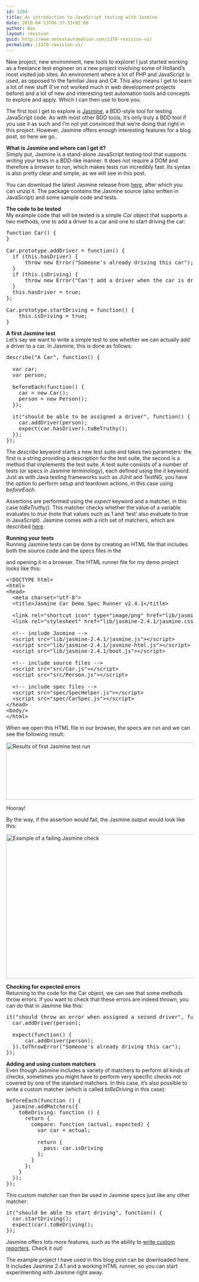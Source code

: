 ```yaml
---
id: 1394
title: An introduction to JavaScript testing with Jasmine
date: 2016-04-13T06:37:33+02:00
author: Bas
layout: revision
guid: http://www.ontestautomation.com/1378-revision-v1/
permalink: /1378-revision-v1/
---
```

New project, new environment, new tools to explore! I just started working as a freelance test engineer on a new project involving some of Holland&#8217;s most visited job sites. An environment where a lot of PHP and JavaScript is used, as opposed to the familiar Java and C#. This also means I get to learn a lot of new stuff (I&#8217;ve not worked much in web development projects before) and a lot of new and interesting test automation tools and concepts to explore and apply. Which I can then use to bore you.

The first tool I get to explore is <a href="http://jasmine.github.io/" target="_blank">Jasmine</a>, a BDD-style tool for testing JavaScript code. As with most other BDD tools, it&#8217;s only truly a BDD tool if you use it as such and I&#8217;m not yet convinced that we&#8217;re doing that right in this project. However, Jasmine offers enough interesting features for a blog post, so here we go..

**What is Jasmine and where can I get it?**  
Simply put, Jasmine is a stand-alone JavaScript testing tool that supports writing your tests in a BDD-like manner. It does not require a DOM and therefore a browser to run, which makes tests run incredibly fast. Its syntax is also pretty clear and simple, as we will see in this post.

You can download the latest Jasmine release from <a href="https://github.com/jasmine/jasmine/releases" target="_blank">here</a>, after which you can unzip it. The package contains the Jasmine source (also written in JavaScript) and some sample code and tests.

**The code to be tested**  
My example code that will be tested is a simple _Car_ object that supports a two methods, one to add a driver to a car and one to start driving the car:

<pre class="brush: javascript; gutter: false">function Car() {
}

Car.prototype.addDriver = function() {
  if (this.hasDriver) {
	  throw new Error("Someone&#039;s already driving this car");
  }
  if (this.isDriving) {
	  throw new Error("Can&#039;t add a driver when the car is driving");
  }
  this.hasDriver = true;
};

Car.prototype.startDriving = function() {
	this.isDriving = true;
}</pre>

**A first Jasmine test**  
Let&#8217;s say we want to write a simple test to see whether we can actually add a driver to a car. In Jasmine, this is done as follows:

<pre class="brush: javascript; gutter: false">describe("A Car", function() {

  var car;
  var person;

  beforeEach(function() {
    car = new Car();
    person = new Person();
  });

  it("should be able to be assigned a driver", function() {
	car.addDriver(person);
	expect(car.hasDriver).toBeTruthy();
  });
});</pre>

The _describe_ keyword starts a new test suite and takes two parameters: the first is a string providing a description for the test suite, the second is a method that implements the test suite. A test suite consists of a number of tests (or specs in Jasmine terminology), each defined using the _it_ keyword. Just as with Java testing frameworks such as JUnit and TestNG, you have the option to perform setup and teardown actions, in this case using _beforeEach_.

Assertions are performed using the _expect_ keyword and a matcher, in this case _toBeTruthy()_. This matcher checks whether the value of a variable evaluates to _true_ (note that values such as 1 and &#8216;test&#8217; also evaluate to true in JavaScript). Jasmine comes with a rich set of matchers, which are described <a href="http://jasmine.github.io/2.4/introduction.html" target="_blank">here</a>.

**Running your tests**  
Running Jasmine tests can be done by creating an HTML file that includes both the source code and the specs files in the 

<head>
  and opening it in a browser. The HTML runner file for my demo project looks like this:</p> 
  
  <pre class="brush: html; gutter: false">&lt;!DOCTYPE html&gt;
&lt;html&gt;
&lt;head&gt;
  &lt;meta charset="utf-8"&gt;
  &lt;title&gt;Jasmine Car Demo Spec Runner v2.4.1&lt;/title&gt;

  &lt;link rel="shortcut icon" type="image/png" href="lib/jasmine-2.4.1/jasmine_favicon.png"&gt;
  &lt;link rel="stylesheet" href="lib/jasmine-2.4.1/jasmine.css"&gt;

  &lt;!-- include Jasmine --&gt;
  &lt;script src="lib/jasmine-2.4.1/jasmine.js"&gt;&lt;/script&gt;
  &lt;script src="lib/jasmine-2.4.1/jasmine-html.js"&gt;&lt;/script&gt;
  &lt;script src="lib/jasmine-2.4.1/boot.js"&gt;&lt;/script&gt;

  &lt;!-- include source files --&gt;
  &lt;script src="src/Car.js"&gt;&lt;/script&gt;
  &lt;script src="src/Person.js"&gt;&lt;/script&gt;

  &lt;!-- include spec files --&gt;
  &lt;script src="spec/SpecHelper.js"&gt;&lt;/script&gt;
  &lt;script src="spec/CarSpec.js"&gt;&lt;/script&gt;
&lt;/head&gt;
&lt;body/&gt;
&lt;/html&gt;</pre>
  
  <p>
    When we open this HTML file in our browser, the specs are run and we can see the following result:
  </p>
  
  <p>
    <a href="http://www.ontestautomation.com/?attachment_id=1387" rel="attachment wp-att-1387"><img src="http://www.ontestautomation.com/wp-content/uploads/2016/04/jasmine_test_results_1.png" alt="Results of first Jasmine test run" width="758" height="154" class="aligncenter size-full wp-image-1387" srcset="https://www.ontestautomation.com/wp-content/uploads/2016/04/jasmine_test_results_1.png 758w, https://www.ontestautomation.com/wp-content/uploads/2016/04/jasmine_test_results_1-300x61.png 300w" sizes="(max-width: 758px) 100vw, 758px" /></a>
  </p>
  
  <p>
    Hooray!
  </p>
  
  <p>
    By the way, if the assertion would fail, the Jasmine output would look like this:
  </p>
  
  <p>
    <a href="http://www.ontestautomation.com/?attachment_id=1390" rel="attachment wp-att-1390"><img src="http://www.ontestautomation.com/wp-content/uploads/2016/04/jasmine_test_results_failure.png" alt="Example of a failing Jasmine check" width="754" height="388" class="aligncenter size-full wp-image-1390" srcset="https://www.ontestautomation.com/wp-content/uploads/2016/04/jasmine_test_results_failure.png 754w, https://www.ontestautomation.com/wp-content/uploads/2016/04/jasmine_test_results_failure-300x154.png 300w" sizes="(max-width: 754px) 100vw, 754px" /></a>
  </p>
  
  <p>
    <strong>Checking for expected errors</strong><br /> Returning to the code for the Car object, we can see that some methods throw errors. If you want to check that these errors are indeed thrown, you can do that in Jasmine like this:
  </p>
  
  <pre class="brush: javascript; gutter: false">it("should throw an error when assigned a second driver", function() {
  car.addDriver(person);
  
  expect(function() {
	  car.addDriver(person);
  }).toThrowError("Someone&#039;s already driving this car");
});</pre>
  
  <p>
    <strong>Adding and using custom matchers</strong><br /> Even though Jasmine includes a variety of matchers to perform all kinds of checks, sometimes you might have to perform very specific checks not covered by one of the standard matchers. In this case, it&#8217;s also possible to write a custom matcher (which is called <em>toBeDriving</em> in this case):
  </p>
  
  <pre class="brush: javascript; gutter: false">beforeEach(function () {
  jasmine.addMatchers({
    toBeDriving: function () {
      return {
        compare: function (actual, expected) {
          var car = actual;

          return {
            pass: car.isDriving
          };
        }
      };
    }
  });
});</pre>
  
  <p>
    This custom matcher can then be used in Jasmine specs just like any other matcher:
  </p>
  
  <pre class="brush: javascript; gutter: false">it("should be able to start driving", function() {
  car.startDriving();
  expect(car).toBeDriving();		
});</pre>
  
  <p>
    Jasmine offers lots more features, such as the ability to <a href="http://jasmine.github.io/2.4/custom_reporter.html" target="_blank">write custom reporters</a>. Check it out!
  </p>
  
  <p>
    The example project I have used in this blog post can be downloaded here. It includes Jasmine 2.4.1 and a working HTML runner, so you can start experimenting with Jasmine right away.
  </p>